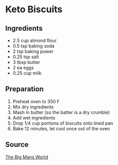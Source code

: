 # Keto Biscuits

## Ingredients

- 2.5 cup almond flour
- 0.5 tsp baking soda
- 2 tsp baking power
- 0.25 tsp salt
- 3 tbsp butter
- 2 ea eggs
- 0.25 cup milk

## Preparation

1. Preheat oven to 350 F
2. Mix dry ingredients
3. Mash in butter (so the batter is a dry crumble)
4. Add wet ingredients
5. Drop 1/4 cup portions of biscuits onto lined pan
6. Bake 12 minutes, let cool once out of the oven

## Source

[The Big Mans World](https://thebigmansworld.com/keto-almond-flour-biscuits/)
